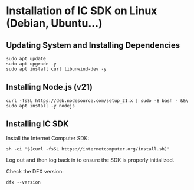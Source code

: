 # Installation of IC SDK on Linux (Debian, Ubuntu...)

## Updating System and Installing Dependencies

```shell
sudo apt update
sudo apt upgrade -y
sudo apt install curl libunwind-dev -y
```

## Installing Node.js (v21)

```shell
curl -fsSL https://deb.nodesource.com/setup_21.x | sudo -E bash - &&\
sudo apt install -y nodejs
```

## Installing IC SDK

Install the Internet Computer SDK:

```shell
sh -ci "$(curl -fsSL https://internetcomputer.org/install.sh)"
```

Log out and then log back in to ensure the SDK is properly initialized.

Check the DFX version:
```shell
dfx --version
```
